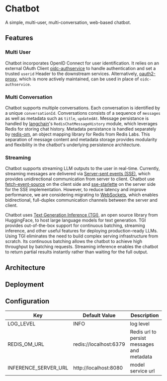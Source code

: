 # Chatbot

A simple, multi-user, multi-conversation, web-based chatbot.

## Features

### Multi User

Chatbot incorporates OpenID Connect for user identification. It relies on an external OAuth Client [oidc-authservice](https://github.com/arrikto/oidc-authservice) to handle authentication and set a trusted `userid` Header to the downstream services. Alternatively, [oauth2-proxy](https://github.com/oauth2-proxy/oauth2-proxy), which is more actively maintained, can be used in place of `oidc-authservice`.

### Multi Conversation

Chatbot supports multiple conversations. Each conversation is identified by a unique `conversationId`. Conversations consists of a sequence of `messages` as well as metadata such as `title`, `updatedAt`. Message persistance is handled by [langchain](https://github.com/langchain-ai/langchain)'s `RedisChatMessageHistory` module, which leverages Redis for storing chat history. Metadata persistance is handled separately by [redis-om](https://github.com/redis/redis-om-python), an object mapping library for Redis from Redis Labs. This separation of message content and metadata storage provides modularity and flexibility in the chatbot's underlying persistence architecture.

### Streaming

Chatbot supports streaming LLM outputs to the user in real-time. Currently, streaming messages are delivered via [Server-sent events (SSE)](https://developer.mozilla.org/en-US/docs/Web/API/Server-sent_events), which provides unidirectional communication from server to client. Chatbot use [fetch-event-source](https://www.npmjs.com/package/@microsoft/fetch-event-source) on the client side and [sse-starlette](https://github.com/sysid/sse-starlette) on the server side for the SSE implementation. However, to reduce latency and improve performance, we are considering migrating to [WebSockets](https://developer.mozilla.org/en-US/docs/Web/API/WebSockets_API), which enables bidirectional, full-duplex communication channels between the server and client.

Chatbot uses [Text Generation Inference (TGI)](https://github.com/huggingface/text-generation-inference), an open source library from HuggingFace, to host large language models for text generation. TGI provides out-of-the-box support for continuous batching, streaming inference, and other useful features for deploying production-ready LLMs.
Using TGI eliminates the need to build complex serving infrastructure from scratch. Its continuous batching allows the chatbot to achieve high throughput by batching requests. Streaming inference enables the chatbot to return partial results instantly rather than waiting for the full output.

## Architecture

## Deployment

## Configuration

Key | Default Value | Description
---|---|---
LOG_LEVEL | INFO | log level
REDIS_OM_URL | redis://localhost:6379 | Redis url to persist messages and metadata
INFERENCE_SERVER_URL | http://localhost:8080 | model service url
